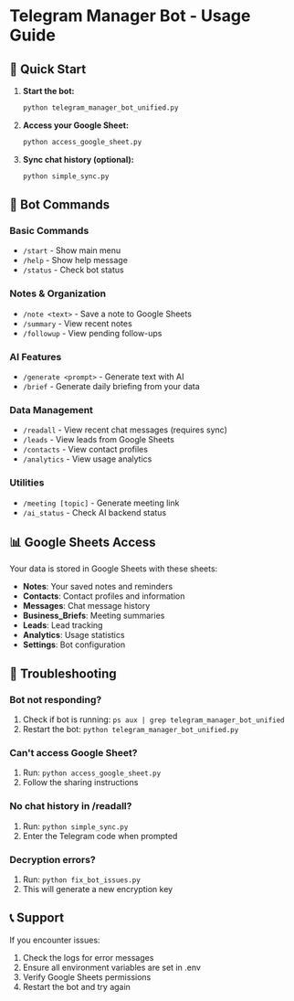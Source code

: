 # Telegram Manager Bot - Usage Guide

## 🚀 Quick Start

1. **Start the bot:**
   ```bash
   python telegram_manager_bot_unified.py
   ```

2. **Access your Google Sheet:**
   ```bash
   python access_google_sheet.py
   ```

3. **Sync chat history (optional):**
   ```bash
   python simple_sync.py
   ```

## 📱 Bot Commands

### Basic Commands
- `/start` - Show main menu
- `/help` - Show help message
- `/status` - Check bot status

### Notes & Organization
- `/note <text>` - Save a note to Google Sheets
- `/summary` - View recent notes
- `/followup` - View pending follow-ups

### AI Features
- `/generate <prompt>` - Generate text with AI
- `/brief` - Generate daily briefing from your data

### Data Management
- `/readall` - View recent chat messages (requires sync)
- `/leads` - View leads from Google Sheets
- `/contacts` - View contact profiles
- `/analytics` - View usage analytics

### Utilities
- `/meeting [topic]` - Generate meeting link
- `/ai_status` - Check AI backend status

## 📊 Google Sheets Access

Your data is stored in Google Sheets with these sheets:
- **Notes**: Your saved notes and reminders
- **Contacts**: Contact profiles and information  
- **Messages**: Chat message history
- **Business_Briefs**: Meeting summaries
- **Leads**: Lead tracking
- **Analytics**: Usage statistics
- **Settings**: Bot configuration

## 🔧 Troubleshooting

### Bot not responding?
1. Check if bot is running: `ps aux | grep telegram_manager_bot_unified`
2. Restart the bot: `python telegram_manager_bot_unified.py`

### Can't access Google Sheet?
1. Run: `python access_google_sheet.py`
2. Follow the sharing instructions

### No chat history in /readall?
1. Run: `python simple_sync.py`
2. Enter the Telegram code when prompted

### Decryption errors?
1. Run: `python fix_bot_issues.py`
2. This will generate a new encryption key

## 📞 Support

If you encounter issues:
1. Check the logs for error messages
2. Ensure all environment variables are set in .env
3. Verify Google Sheets permissions
4. Restart the bot and try again 